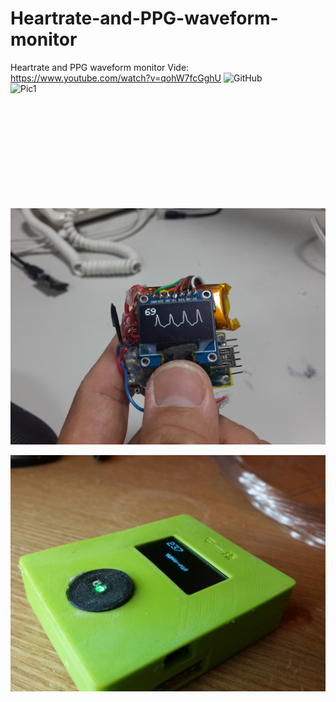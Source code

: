 # Heartrate-and-PPG-waveform-monitor
Heartrate and PPG waveform monitor
Vide: https://www.youtube.com/watch?v=qohW7fcGghU
<img src="https://avatars2.githubusercontent.com/u/3265208?v=3&s=100" alt="GitHub" title="GitHub,Social Coding" width="50" height="50" />
<img src="(https://github.com/alextien/Heartrate-and-PPG-waveform-monitor/raw/master/Document/20140717_173455.jpg" width = "300" height = "200" alt="Pic1" align=left />
![image](https://github.com/alextien/Heartrate-and-PPG-waveform-monitor/raw/master/Document/20140717_173455.jpg)

![image](https://github.com/alextien/Heartrate-and-PPG-waveform-monitor/raw/master/Document/20140720_060132.jpg)
